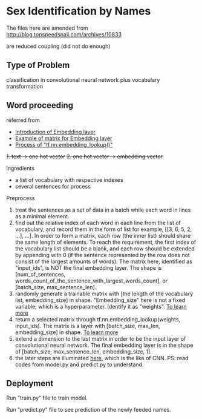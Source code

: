 # Sex Identification by Names

The files here are amended from http://blog.topspeedsnail.com/archives/10833

are reduced coupling (did not do enough)

## Type of Problem

classification in convolutional neural network plus vocabulary transformation

## Word proceeding

referred from
 - [Introduction of Embedding layer](https://blog.csdn.net/u013713117/article/details/55049808)
 - [Example of matrix for Embedding layer](https://towardsdatascience.com/deep-learning-4-embedding-layers-f9a02d55ac12)
 - [Process of "tf.nn.embedding_lookup()"](https://blog.csdn.net/laolu1573/article/details/77170407#!/_c183ucg7nhg)

~~1. text -> one hot vector~~
~~2. one hot vector -> embedding vector~~

Ingredients
- a list of vocabulary with respective indexes
- several sentences for process

Preprocess
1. treat the sentences as a set of data in a batch while each word in lines as a minimal element.
2. find out the relative index of each word in each line from the list of vocabulary, and record them in the form of list for example, [[3, 6, 5, 2, ...], ...]. In order to form a matrix, each row (the inner list) should share the same length of elements. To reach the requirement, the first index of the vocabulary list should be a blank, and each row should be extended by appending with 0 (if the sentence represented by the row does not consist of the largest amounts of words). The matrix here, identified as "input_ids", is NOT the final embedding layer. The shape is [num_of_sentences, words_count_of_the_sentence_with_largest_words_count], or [batch_size, max_sentence_len].
3. randomly generate a trainable matrix with [the length of the vocabulary list, embedding_size] in shape. "Embedding_size" here is not a fixed variable, which is a hyperparameter. Identify it as "weights". [To learn more](https://towardsdatascience.com/deep-learning-4-embedding-layers-f9a02d55ac12)
4. return a selected matrix through tf.nn.embedding_lookup(weights, input_ids). The matrix is a layer with [batch_size, max_len, embedding_size] in shape. [To learn more](https://blog.csdn.net/laolu1573/article/details/77170407#!/_c183ucg7nhg)
5. extend a dimension to the last matrix in order to be the input layer of convolutional neural network. The final embedding layer is in the shape of [batch_size, max_sentence_len, embedding_size, 1].
6. the later steps are illuminated [here](https://blog.csdn.net/u013713117/article/details/55049808), which is the like of CNN.
PS: read codes from model.py and predict.py to understand.


## Deployment

Run "train.py" file to train model.

Run "predict.py" file to see prediction of the newly feeded names.

